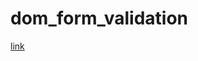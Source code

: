 # dom_form_validation
[link](https://https://bartushak007.github.io/dom_form_validation/index.html/)

